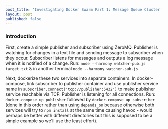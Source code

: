 ```yaml
---
post_title: 'Investigating Docker Swarm Part 1: Message Queue Cluster'
layout: post 
published: false
---
```

### Introduction
First, create a simple publisher and subscriber using ZeroMQ.  Publisher is watching for changes in a text file and sending message to subscriber when they occur.  Subscriber listens for messages and outputs a log message when it is notified of a change.
Run: `node --harmony watcher-pub.js target.txt` & in another terminal `node --harmony watcher-sub.js`

Next, dockerize these two services into separate containers.  In docker-compose, link subscriber to publisher container and use publisher service name in `subscriber.connect('tcp://publisher:5432')` to make publisher service reachable via TCP.  Publisher is listening for all connections.
Run: `docker-compose up publisher` followed by `docker-compose up subscriber` (done in this order rather than using `depends_on` because otherwise both services will try to `npm install` at the same time causing havoc - would perhaps be better with different directories but this is supposed to be a simple example so we'll use the least effort).